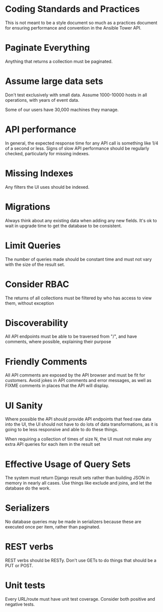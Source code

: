  Coding Standards and Practices
==============================

This is not meant to be a style document so much as a practices document for ensuring performance and convention in the Ansible Tower API.

Paginate Everything
===================

Anything that returns a collection must be paginated.

Assume large data sets
======================

Don't test exclusively with small data.  Assume 1000-10000 hosts in all operations, with years of event data.

Some of our users have 30,000 machines they manage.

API performance
===============

In general, the expected response time for any API call is something like 1/4 of a second or less.  Signs of slow API
performance should be regularly checked, particularly for missing indexes.

Missing Indexes
===============

Any filters the UI uses should be indexed.

Migrations
==========

Always think about any existing data when adding any new fields.  It's ok to wait in upgrade time to get the database to be 
consistent.

Limit Queries
=============

The number of queries made should be constant time and must not vary with the size of the result set.

Consider RBAC
=============

The returns of all collections must be filtered by who has access to view them, without exception

Discoverability
===============

All API endpoints must be able to be traversed from "/", and have comments, where possible, explaining their purpose

Friendly Comments
=================

All API comments are exposed by the API browser and must be fit for customers.   Avoid jokes in API comments and error
messages, as well as FIXME comments in places that the API will display.

UI Sanity
=========

Where possible the API should provide API endpoints that feed raw data into the UI, the UI should not have to do lots of
data transformations, as it is going to be less responsive and able to do these things.

When requiring a collection of times of size N, the UI must not make any extra API queries for each item in the result set

Effective Usage of Query Sets
=============================

The system must return Django result sets rather than building JSON in memory in nearly all cases.  Use things like
exclude and joins, and let the database do the work.

Serializers
===========

No database queries may be made in serializers because these are executed once per item, rather than paginated.

REST verbs
==========

REST verbs should be RESTy.  Don't use GETs to do things that should be a PUT or POST.

Unit tests
==========

Every URL/route must have unit test coverage.  Consider both positive and negative tests.


